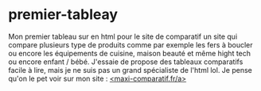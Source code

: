 # premier-tableay
Mon premier tableau sur en html pour le site de comparatif  un site qui compare plusieurs type de produits comme par exemple les fers à boucler ou encore les équipements de cuisine, maison beauté et même hight tech ou encore enfant / bébé. 
J'essaie de propose des tableaux comparatifs facile à lire, mais je ne suis pas un grand spécialiste de l'html lol. 
Je pense qu'on le pet voir sur mon site : <a href="https://www.maxi-comparatif.fr/"><maxi-comparatif.fr/a>
